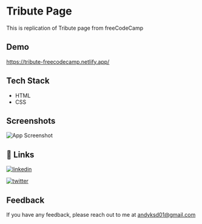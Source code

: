 
# Tribute Page

This is replication of Tribute page from freeCodeCamp



 


## Demo

 https://tribute-freecodecamp.netlify.app/

  
## Tech Stack

- HTML
- CSS

  
## Screenshots

![App Screenshot](https://i.im.ge/2022/07/08/ukAbZc.jpg)

  
## 🔗 Links
[![linkedin](https://img.shields.io/badge/linkedin-0A66C2?style=for-the-badge&logo=linkedin&logoColor=white)](https://www.linkedin.com/in/anudeep-k-/) 

[![twitter](https://img.shields.io/badge/twitter-1DA1F2?style=for-the-badge&logo=twitter&logoColor=white)](https://twitter.com/ANXDP_)

## Feedback

If you have any feedback, please reach out to me at andyksd01@gmail.com
  
